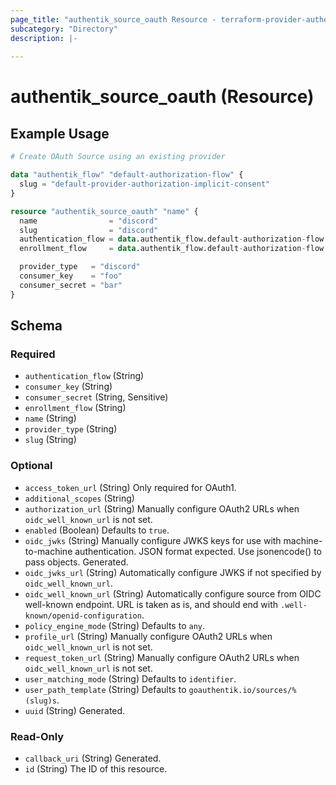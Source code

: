 ```yaml
---
page_title: "authentik_source_oauth Resource - terraform-provider-authentik"
subcategory: "Directory"
description: |-
  
---
```


# authentik_source_oauth (Resource)




## Example Usage

```terraform
# Create OAuth Source using an existing provider

data "authentik_flow" "default-authorization-flow" {
  slug = "default-provider-authorization-implicit-consent"
}

resource "authentik_source_oauth" "name" {
  name                = "discord"
  slug                = "discord"
  authentication_flow = data.authentik_flow.default-authorization-flow.id
  enrollment_flow     = data.authentik_flow.default-authorization-flow.id

  provider_type   = "discord"
  consumer_key    = "foo"
  consumer_secret = "bar"
}
```

<!-- schema generated by tfplugindocs -->
## Schema

### Required

- `authentication_flow` (String)
- `consumer_key` (String)
- `consumer_secret` (String, Sensitive)
- `enrollment_flow` (String)
- `name` (String)
- `provider_type` (String)
- `slug` (String)

### Optional

- `access_token_url` (String) Only required for OAuth1.
- `additional_scopes` (String)
- `authorization_url` (String) Manually configure OAuth2 URLs when `oidc_well_known_url` is not set.
- `enabled` (Boolean) Defaults to `true`.
- `oidc_jwks` (String) Manually configure JWKS keys for use with machine-to-machine authentication. JSON format expected. Use jsonencode() to pass objects. Generated.
- `oidc_jwks_url` (String) Automatically configure JWKS if not specified by `oidc_well_known_url`.
- `oidc_well_known_url` (String) Automatically configure source from OIDC well-known endpoint. URL is taken as is, and should end with `.well-known/openid-configuration`.
- `policy_engine_mode` (String) Defaults to `any`.
- `profile_url` (String) Manually configure OAuth2 URLs when `oidc_well_known_url` is not set.
- `request_token_url` (String) Manually configure OAuth2 URLs when `oidc_well_known_url` is not set.
- `user_matching_mode` (String) Defaults to `identifier`.
- `user_path_template` (String) Defaults to `goauthentik.io/sources/%(slug)s`.
- `uuid` (String) Generated.

### Read-Only

- `callback_uri` (String) Generated.
- `id` (String) The ID of this resource.
